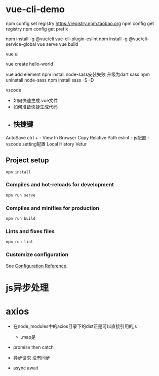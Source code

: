 # vue-cli-demo
npm config set registry https://registry.npm.taobao.org
npm config get registry
npm config get prefix

npm install -g @vue/cli
  vue-cli-plugin-eslint
npm install -g @vue/cli-service-global
vue serve
vue build

vue ui

vue create hello-world

 vue add element
 npm install
  node-sass安装失败 升级为dart sass
  npm uninstall node-sass
  npm install sass -S -D

vscode
  - 如何快速生成.vue文件
  - 如何准备快捷生成代码
  - 快捷键
    - 
  AutoSave
  ctrl + -
  View In Browser
  Copy Relative Path
  eslint
    - js配置
    - vscode setting配置
  Local History
  Vetur

## Project setup
```
npm install
```

### Compiles and hot-reloads for development
```
npm run serve
```

### Compiles and minifies for production
```
npm run build
```

### Lints and fixes files
```
npm run lint
```

### Customize configuration
See [Configuration Reference](https://cli.vuejs.org/config/).


# js异步处理
# axios
- 在node_modules中的axios目录下的dist正是可以直接引用的js
    - .map是
- promise then catch
- 异步请求 没有同步

- async await